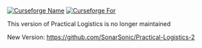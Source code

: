 [![Curseforge Name](http://cf.way2muchnoise.eu/full_practical-logistics_downloads.svg)](https://www.curseforge.com/minecraft/mc-mods/flux-networks)
[![Curseforge For](http://cf.way2muchnoise.eu/versions/For%20MC_240562_all.svg)](https://www.curseforge.com/minecraft/mc-mods/flux-networks)

This version of Practical Logistics is no longer maintained

New Version: https://github.com/SonarSonic/Practical-Logistics-2
